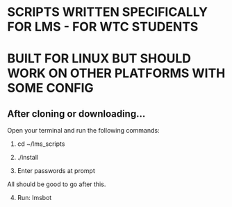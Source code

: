 
# SCRIPTS WRITTEN SPECIFICALLY FOR LMS - FOR WTC STUDENTS

# BUILT FOR LINUX BUT SHOULD WORK ON OTHER PLATFORMS WITH SOME CONFIG


## After cloning or downloading...

Open your terminal and run the following commands:

1.  cd ~/lms_scripts

2.  ./install

3.  Enter passwords at prompt


All should be good to go after this.

4.  Run: lmsbot
